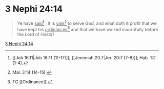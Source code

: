 # 3 Nephi 24:14

> Ye have <u>said</u>[^a] : It is <u>vain</u>[^b] to serve God, and what doth it profit that we have kept his <u>ordinances</u>[^c] and that we have walked mournfully before the Lord of Hosts?

[3 Nephi 24:14](https://www.churchofjesuschrist.org/study/scriptures/bofm/3-ne/24?lang=eng&id=p14#p14)


[^a]: [[Job 16.11|Job 16:11 (11-17)]]; [[Jeremiah 20.7|Jer. 20:7 (7-8)]]; Hab. 1:2 (1-4).
[^b]: Mal. 3:14 (14-15).
[^c]: TG [[Ordinance]].
